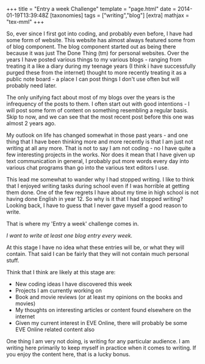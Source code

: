 +++
title = "Entry a week Challenge"
template = "page.html"
date = 2014-01-19T13:39:48Z
[taxonomies]
tags = ["writing","blog"]
[extra]
mathjax = "tex-mml"
+++

So, ever since I first got into coding, and probably even before, I have had some form of website. This website has almost always featured some from of blog component. The blog component started out as being there because it was just The Done Thing (tm) for personal websites. Over the years I have posted various things to my various blogs - ranging from treating it a like a diary during my teenage years (I think i have successfully purged these from the internet) thought to more recently treating it as a public note board - a place I can post things I don't use often but will probably need later.

The only unifying fact about most of my blogs over the years is the infrequency of the posts to them. I often start out with good intentions - I will post some form of content on something resembling a regular basis. Skip to now, and we can see that the most recent post before this one was almost 2 years ago.

My outlook on life has changed somewhat in those past years - and one thing that I have been thinking more and more recently is that I am just not writing at all any more. That is not to say I am not coding - no I have quite a few interesting projects in the works. Nor does it mean that I have given up text communication in general, I probably put more words every day into various chat programs than go into the various text editors I use.

This lead me somewhat to wander why I had stopped writing. I like to think that I enjoyed writing tasks during school even if I was horrible at getting them done. One of the few regrets I have about my time in high school is not having done English in year 12. So why is it that I had stopped writing? Looking back, I have to guess that I never gave myself a good reason to write.

That is where my 'Entry a week' challenge comes in.

*I want to write at least one blog entry every week.*

At this stage I have no idea what these entries will be, or what they will contain. That said I can be fairly that they will not contain much personal stuff.

Think that I think are likely at this stage are:
* New coding ideas I have discovered this week
* Projects I am currently working on
* Book and movie reviews (or at least my opinions on the books and movies)
* My thoughts on interesting articles or content found elsewhere on the internet
* Given my current interest in EVE Online, there will probably be some EVE Online related content also

One thing I am very not doing, is writing for any particular audience. I am writing here primarily to keep myself in practice when it comes to writing. If you enjoy the content here, that is a lucky bonus.
